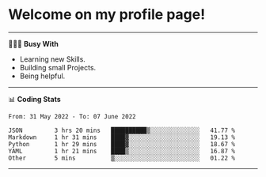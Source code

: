 # Welcome on my profile page!
<!-- print(("dralla"[::-1]+"s").capitalize()) -->

---
👨🏻‍💻 **Busy With**
* Learning new Skills.
* Building small Projects.
* Being helpful.

---
📊 **Coding Stats**
<!--START_SECTION:waka-->

```text
From: 31 May 2022 - To: 07 June 2022

JSON         3 hrs 20 mins   ██████████▒░░░░░░░░░░░░░░   41.77 %
Markdown     1 hr 31 mins    ████▓░░░░░░░░░░░░░░░░░░░░   19.13 %
Python       1 hr 29 mins    ████▓░░░░░░░░░░░░░░░░░░░░   18.67 %
YAML         1 hr 21 mins    ████▒░░░░░░░░░░░░░░░░░░░░   16.87 %
Other        5 mins          ▒░░░░░░░░░░░░░░░░░░░░░░░░   01.22 %
```

<!--END_SECTION:waka-->
---
